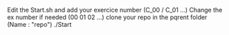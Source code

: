 Edit the Start.sh and add your exercice number (C_00 / C_01 ...)
Change the ex number if needed (00 01 02 ...)
clone your repo in the pqrent folder (Name : "repo")
./Start
